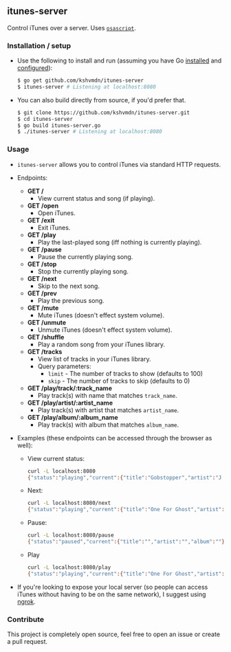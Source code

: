 ## itunes-server

Control iTunes over a server. Uses [`osascript`](https://developer.apple.com/legacy/library/documentation/Darwin/Reference/ManPages/man1/osascript.1.html).

### Installation / setup

  - Use the following to install and run (assuming you have Go [installed](https://golang.org/doc/install) and [configured](https://golang.org/doc/install#testing)):

    ```sh
    $ go get github.com/kshvmdn/itunes-server
    $ itunes-server # Listening at localhost:8080
    ```

  - You can also build directly from source, if you'd prefer that.

    ```sh
    $ git clone https://github.com/kshvmdn/itunes-server.git
    $ cd itunes-server
    $ go build itunes-server.go
    $ ./itunes-server # Listening at localhost:8080
    ```

### Usage

  - `itunes-server` allows you to control iTunes via standard HTTP requests.
  
  - Endpoints:

    + __GET /__
      * View current status and song (if playing).
    + __GET /open__
      * Open iTunes.
    + __GET /exit__
      * Exit iTunes.
    + __GET /play__
      * Play the last-played song (iff nothing is currently playing).
    + __GET /pause__
      * Pause the currently playing song.
    + __GET /stop__
      * Stop the currently playing song.
    + __GET /next__
      * Skip to the next song.
    + __GET /prev__
      * Play the previous song.
    + __GET /mute__
      * Mute iTunes (doesn't effect system volume).
    + __GET /unmute__
      * Unmute iTunes (doesn't effect system volume).
    + __GET /shuffle__
      * Play a random song from your iTunes library.
    + __GET /tracks__
      * View list of tracks in your iTunes library.
      * Query parameters:
        * `limit` - The number of tracks to show (defaults to 100)
        * `skip` - The number of tracks to skip (defaults to 0)
    + __GET /play/track/:track_name__
      * Play track(s) with name that matches `track_name`.
    + __GET /play/artist/:artist_name__
      * Play track(s) with artist that matches `artist_name`.
    + __GET /play/album/:album_name__
      * Play track(s) with album that matches `album_name`.

  - Examples (these endpoints can be accessed through the browser as well):

    + View current status:
      
      ```sh
      curl -L localhost:8080
      {"status":"playing","current":{"title":"Gobstopper","artist":"J Dilla","album":"Donuts"}}
      ```

    + Next:

      ```sh
      curl -L localhost:8080/next
      {"status":"playing","current":{"title":"One For Ghost","artist":"J Dilla","album":"Donuts"}}
      ```

    + Pause:

      ```sh
      curl -L localhost:8080/pause
      {"status":"paused","current":{"title":"","artist":"","album":""}}
      ```

    + Play
    
      ```sh
      curl -L localhost:8080/play
      {"status":"playing","current":{"title":"One For Ghost","artist":"J Dilla","album":"Donuts"}}
      ```

  - If you're looking to expose your local server (so people can access iTunes without having to be on the same network), I suggest using [ngrok](https://ngrok.com/).

### Contribute

This project is completely open source, feel free to open an issue or create a pull request.
